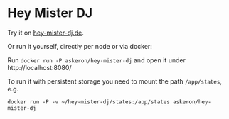 # Hey Mister DJ

Try it on [hey-mister-dj.de](https://hey-mister-dj.de/).

Or run it yourself, directly per node or via docker:

Run `docker run -P askeron/hey-mister-dj` and open it under http://localhost:8080/

To run it with persistent storage you need to mount the path `/app/states`, e.g.

`docker run -P -v ~/hey-mister-dj/states:/app/states askeron/hey-mister-dj`

